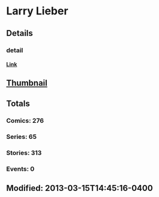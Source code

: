 # Larry  Lieber 
## Details
### detail
#### [Link](http://marvel.com/comics/creators/945/larry_lieber?utm_campaign=apiRef&utm_source=225578a89fc76f3d20fbffda5d17a88d)
## [Thumbnail](http://i.annihil.us/u/prod/marvel/i/mg/b/d0/4bc37b832b0dd.jpg)
## Totals
### Comics: 276
### Series: 65
### Stories: 313
### Events: 0
## Modified: 2013-03-15T14:45:16-0400